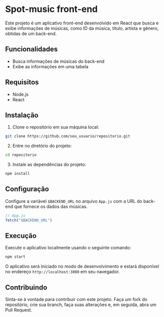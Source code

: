 # Spot-music front-end

Este projeto é um aplicativo front-end desenvolvido em React que busca e exibe informações de músicas, como ID da música, título, artista e gênero, obtidas de um back-end.

## Funcionalidades

- Busca informações de músicas do back-end
- Exibe as informações em uma tabela

## Requisitos

- Node.js
- React

## Instalação

1. Clone o repositório em sua máquina local:

```bash
git clone https://github.com/seu_usuario/repositorio.git
```

2. Entre no diretório do projeto:

```bash
cd repositorio
```

3. Instale as dependências do projeto:

```bash
npm install
```

## Configuração

Configure a variável `$BACKEND_URL` no arquivo `App.js` com a URL do back-end que fornece os dados das músicas.

```javascript
// App.js
fetch("$BACKEND_URL")
```

## Execução

Execute o aplicativo localmente usando o seguinte comando:

```bash
npm start
```

O aplicativo será iniciado no modo de desenvolvimento e estará disponível no endereço `http://localhost:3000` em seu navegador.

## Contribuindo

Sinta-se à vontade para contribuir com este projeto. Faça um fork do repositório, crie sua branch, faça suas alterações e, em seguida, abra um Pull Request.